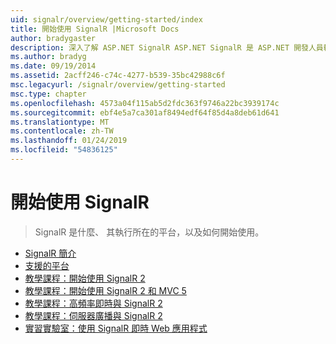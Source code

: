 ```yaml
---
uid: signalr/overview/getting-started/index
title: 開始使用 SignalR |Microsoft Docs
author: bradygaster
description: 深入了解 ASP.NET SignalR ASP.NET SignalR 是 ASP.NET 開發人員輕鬆開發即時 web 功能的新程式庫。 SignalR 可讓 bi...
ms.author: bradyg
ms.date: 09/19/2014
ms.assetid: 2acff246-c74c-4277-b539-35bc42988c6f
msc.legacyurl: /signalr/overview/getting-started
msc.type: chapter
ms.openlocfilehash: 4573a04f115ab5d2fdc363f9746a22bc3939174c
ms.sourcegitcommit: ebf4e5a7ca301af8494edf64f85d4a8deb61d641
ms.translationtype: MT
ms.contentlocale: zh-TW
ms.lasthandoff: 01/24/2019
ms.locfileid: "54836125"
---
```

<a name="signalr-getting-started"></a>開始使用 SignalR
====================
> SignalR 是什麼、 其執行所在的平台，以及如何開始使用。


- [SignalR 簡介](introduction-to-signalr.md)
- [支援的平台](supported-platforms.md)
- [教學課程：開始使用 SignalR 2](tutorial-getting-started-with-signalr.md)
- [教學課程：開始使用 SignalR 2 和 MVC 5](tutorial-getting-started-with-signalr-and-mvc.md)
- [教學課程：高頻率即時與 SignalR 2](tutorial-high-frequency-realtime-with-signalr.md)
- [教學課程：伺服器廣播與 SignalR 2](tutorial-server-broadcast-with-signalr.md)
- [實習實驗室：使用 SignalR 即時 Web 應用程式](real-time-web-applications-with-signalr.md)

